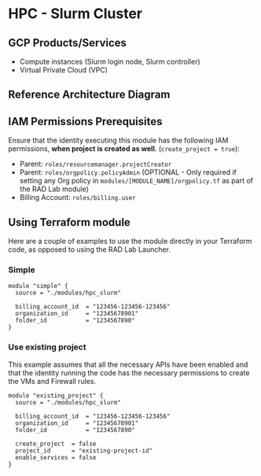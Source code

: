 # HPC - Slurm Cluster

## GCP Products/Services

* Compute instances (Slurm login node, Slurm controller)
* Virtual Private Cloud (VPC)

## Reference Architecture Diagram


## IAM Permissions Prerequisites
Ensure that the identity executing this module has the following IAM permissions, **when project is created as well**.  (`create_project = true`):
- Parent: `roles/resourcemanager.projectCreator`
- Parent: `roles/orgpolicy.policyAdmin` (OPTIONAL - Only required if setting any Org policy in `modules/[MODULE_NAME]/orgpolicy.tf` as part of the RAD Lab module)
- Billing Account: `roles/billing.user`

## Using Terraform module
Here are a couple of examples to use the module directly in your Terraform code, as opposed to using the RAD Lab Launcher.

### Simple

```hcl
module "simple" {
  source = "./modules/hpc_slurm"
  
  billing_account_id  = "123456-123456-123456"
  organization_id     = "12345678901"
  folder_id           = "1234567890"
}
```

### Use existing project

This example assumes that all the necessary APIs have been enabled and that the identity running the code has the necessary permissions to create the VMs and Firewall rules.

```hcl
module "existing_project" {
  source = "./modules/hpc_slurm"

  billing_account_id  = "123456-123456-123456"
  organization_id     = "12345678901"
  folder_id           = "1234567890"
  
  create_project  = false
  project_id      = "existing-project-id"
  enable_services = false
}
```


<!-- BEGIN TFDOC -->

<!-- END TFDOC -->